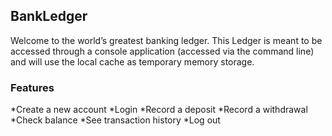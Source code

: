 ## BankLedger ##

Welcome to the world’s greatest banking ledger. This Ledger is meant to be accessed through a console application (accessed via the command line) and will use the local cache as temporary memory storage. 

### Features ###

*Create a new account
*Login
*Record a deposit
*Record a withdrawal
*Check balance
*See transaction history
*Log out
